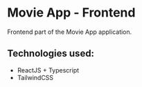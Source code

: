 # Movie App - Frontend
Frontend part of the Movie App application.

## Technologies used:
* ReactJS + Typescript
* TailwindCSS